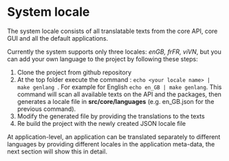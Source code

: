 # System locale
The system locale consists of all translatable texts from the core API, core GUI and all the default applications.

Currently the system supports only three locales: *enGB, frFR, viVN*, but you can add your own language to the project by following these steps:
1. Clone the project from github repository
2. At the top folder execute the command : `echo <your locale name> | make genlang `. For example for English `echo en_GB | make genlang`. This command will scan all available texts on the API and the packages, then generates a locale file in **src/core/languages** (e.g. en_GB.json for the previous command).
3. Modify the generated file by providing the translations to the texts
4. Re build the project with the newly created JSON locale file

At application-level, an application can be translated separately to different languages by providing different locales in the application meta-data, the next section will show this in detail.